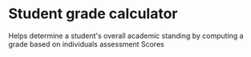 # Student grade calculator
Helps determine a student's overall academic standing by computing a grade based on individuals assessment Scores
